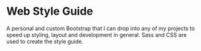 # Web Style Guide

A personal and custom Bootstrap that I can drop into any of my projects to speed up styling, layout and development in general. 
Sass and CSS are used to create the style guide.
